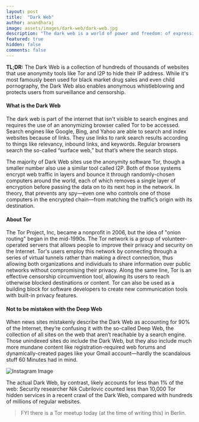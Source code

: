 ```yaml
---
layout: post
title:  "Dark Web"
author: anandharaj
image: assets/images/dark-web/dark-web.jpg
description: "The dark web is a world of power and freedom: of expression, of creativity, of information, of ideas"
featured: true
hidden: false
comments: false
---
```


<b>TL;DR:</b> The Dark Web is a collection of hundreds of thousands of websites that use anonymity tools like Tor and I2P to hide their IP address. While it's most famously been used for black market drug sales and even child pornography, the Dark Web also enables anonymous whistleblowing and protects users from surveillance and censorship.

#### What is the Dark Web

The dark web is part of the internet that isn't visible to search engines and requires the use of an anonymizing browser called Tor to be accessed. Search engines like Google, Bing, and Yahoo are able to search and index websites because of links. They use links to rank search results according to things like relevancy, inbound links, and keywords. Regular browsers search the so-called “surface web,” but that’s where the search stops.

The majority of Dark Web sites use the anonymity software Tor, though a smaller number also use a similar tool called I2P. Both of those systems encrypt web traffic in layers and bounce it through randomly-chosen computers around the world, each of which removes a single layer of encryption before passing the data on to its next hop in the network. In theory, that prevents any spy—even one who controls one of those computers in the encrypted chain—from matching the traffic’s origin with its destination.

#### About Tor

The Tor Project, Inc, became a nonprofit in 2006, but the idea of "onion routing" began in the mid-1990s. The Tor network is a group of volunteer-operated servers that allows people to improve their privacy and security on the Internet. Tor's users employ this network by connecting through a series of virtual tunnels rather than making a direct connection, thus allowing both organizations and individuals to share information over public networks without compromising their privacy. Along the same line, Tor is an effective censorship circumvention tool, allowing its users to reach otherwise blocked destinations or content. Tor can also be used as a building block for software developers to create new communication tools with built-in privacy features.

#### Not to be mistaken with the Deep Web

When news sites mistakenly describe the Dark Web as accounting for 90% of the Internet, they’re confusing it with the so-called Deep Web, the collection of all sites on the web that aren’t reachable by a search engine. Those unindexed sites do include the Dark Web, but they also include much more mundane content like registration-required web forums and dynamically-created pages like your Gmail account—hardly the scandalous stuff 60 Minutes had in mind. 

![Instagram Image](//blog.dotworld.in/assets/images/dark-web/iceberg.png)

The actual Dark Web, by contrast, likely accounts for less than 1% of the web: Security researcher Nik Cubrilovic counted less than 10,000 Tor hidden services in a recent crawl of the Dark Web, compared with hundreds of millions of regular websites.

> FYI there is a Tor meetup today (at the time of writing this) in Berlin.